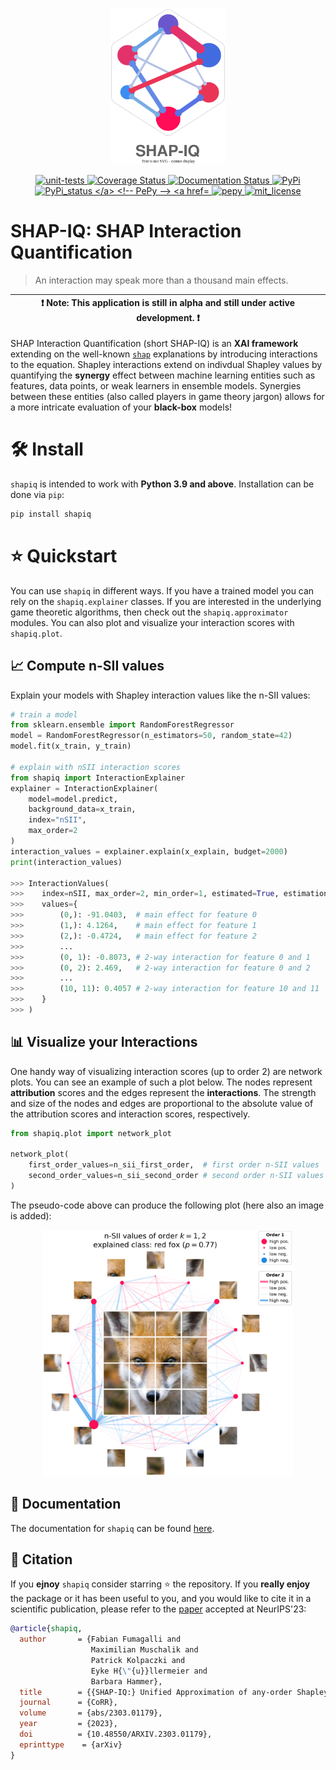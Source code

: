 <p align="center">
  <img height="250px" src="docs/source/_static/logo_shapiq_light.svg" alt="shapiq_logo">
</p>

<p align="center">
  <!-- Tests -->
  <a href="https://github.com/mmschlk/shapiq/actions/workflows/unit-tests.yml">
    <img src="https://github.com/mmschlk/shapiq/actions/workflows/unit-tests.yml/badge.svg" alt="unit-tests">
  </a>

  <!-- Coverage Test -->
  <a href='https://coveralls.io/github/mmschlk/shapiq?branch=main'>
    <img src='https://coveralls.io/repos/github/mmschlk/shapiq/badge.svg?branch=main' alt='Coverage Status' />
  </a>

  <!-- Read the Docs -->
  <a href='https://shapiq.readthedocs.io/en/latest/?badge=latest'>
      <img src='https://readthedocs.org/projects/shapiq/badge/?version=latest' alt='Documentation Status' />
  </a>
  
  <!-- PyPI Version -->
  <a href="https://pypi.org/project/shapiq">
    <img src="https://img.shields.io/pypi/v/shapiq.svg?color=blue" alt="PyPi">
  </a>
  
  <!-- PyPI status -->
  <a href="https://pypi.org/project/shapiq">
    <img src="https://img.shields.io/pypi/status/shapiq.svg?color=blue" alt="PyPi_status
  </a>
      
  <!-- PePy -->
  <a href="https://pepy.tech/project/shapiq">
    <img src="https://static.pepy.tech/badge/shapiq?style=flat-square" alt="pepy">
  </a>
      
  <!-- License -->
  <a href="https://opensource.org/licenses/MIT">
    <img src="https://img.shields.io/badge/License-MIT-brightgreen.svg" alt="mit_license">
  </a>
</p>


# SHAP-IQ: SHAP Interaction Quantification
> An interaction may speak more than a thousand main effects.

| :exclamation:  Note: This application is still in alpha and still under active development. :exclamation:|
|-----------------------------------------|

SHAP Interaction Quantification (short SHAP-IQ) is an **XAI framework** extending on the well-known [`shap`](https://github.com/shap/shap) explanations by introducing interactions to the equation.
Shapley interactions extend on indivdual Shapley values by quantifying the **synergy** effect between machine learning entities such as features, data points, or weak learners in ensemble models.
Synergies between these entities (also called players in game theory jargon) allows for a more intricate evaluation of your **black-box** models!

# 🛠️ Install
`shapiq` is intended to work with **Python 3.9 and above**. Installation can be done via `pip`:

```sh
pip install shapiq
```

# ⭐ Quickstart
You can use `shapiq` in different ways. If you have a trained model you can rely on the `shapiq.explainer` classes.
If you are interested in the underlying game theoretic algorithms, then check out the `shapiq.approximator` modules.
You can also plot and visualize your interaction scores with `shapiq.plot`.

## 📈 Compute n-SII values

Explain your models with Shapley interaction values like the n-SII values:

```python
# train a model
from sklearn.ensemble import RandomForestRegressor
model = RandomForestRegressor(n_estimators=50, random_state=42)
model.fit(x_train, y_train)

# explain with nSII interaction scores
from shapiq import InteractionExplainer
explainer = InteractionExplainer(
    model=model.predict,
    background_data=x_train,
    index="nSII",
    max_order=2
)
interaction_values = explainer.explain(x_explain, budget=2000)
print(interaction_values)

>>> InteractionValues(
>>>    index=nSII, max_order=2, min_order=1, estimated=True, estimation_budget=2000,
>>>    values={
>>>        (0,): -91.0403,  # main effect for feature 0
>>>        (1,): 4.1264,    # main effect for feature 1
>>>        (2,): -0.4724,   # main effect for feature 2
>>>        ...
>>>        (0, 1): -0.8073, # 2-way interaction for feature 0 and 1
>>>        (0, 2): 2.469,   # 2-way interaction for feature 0 and 2
>>>        ...
>>>        (10, 11): 0.4057 # 2-way interaction for feature 10 and 11
>>>    }
>>> )
```

## 📊 Visualize your Interactions

One handy way of visualizing interaction scores (up to order 2) are network plots.
You can see an example of such a plot below.
The nodes represent **attribution** scores and the edges represent the **interactions**.
The strength and size of the nodes and edges are proportional to the absolute value of the
attribution scores and interaction scores, respectively.

```python
from shapiq.plot import network_plot

network_plot(
    first_order_values=n_sii_first_order,  # first order n-SII values
    second_order_values=n_sii_second_order # second order n-SII values
)
```

The pseudo-code above can produce the following plot (here also an image is added):

<p align="center">
  <img width="400px" src="docs/source/_static/network_example.png" alt="network_plot_example">
</p>

## 📖 Documentation
The documentation for ``shapiq`` can be found [here](https://shapiq.readthedocs.io/en/latest/).

## 💬 Citation

If you **ejnoy** `shapiq` consider starring ⭐ the repository. If you **really enjoy** the package or it has been useful to you, and you would like to cite it in a scientific publication, please refer to the [paper](https://openreview.net/forum?id=IEMLNF4gK4) accepted at NeurIPS'23:

```bibtex
@article{shapiq,
  author       = {Fabian Fumagalli and
                  Maximilian Muschalik and
                  Patrick Kolpaczki and
                  Eyke H{\"{u}}llermeier and
                  Barbara Hammer},
  title        = {{SHAP-IQ:} Unified Approximation of any-order Shapley Interactions},
  journal      = {CoRR},
  volume       = {abs/2303.01179},
  year         = {2023},
  doi          = {10.48550/ARXIV.2303.01179},
  eprinttype    = {arXiv}
}
```
